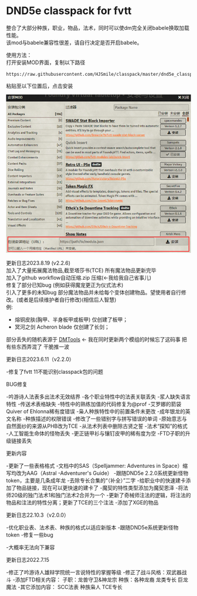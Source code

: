 # DND5e classpack for fvtt

整合了大部分种族，职业，物品，法术，同时可以使dm完全关闭babele换取加载性能。  
该mod与babele兼容性很差，请自行决定是否开启babele。

使用方法：  
打开安装MOD界面，复制以下路径

    https://raw.githubusercontent.com/HJSmile/classpack/master/dnd5e_classpack/module.json

粘贴至以下位置后，点击安装

![MODPanel](./dnd5e_classpack/image/MODPanel.png)

更新日志2023.8.19 (v2.2.6)  
加入了大量拓展魔法物品,截至塔莎书(TCE) 所有魔法物品更新完毕  
加入了github workflow自动压缩.zip 压缩(←我给我自己省事儿)  
修复了部分已知bug (例如获得魔宠更正为仪式法术)  
引入了更多的未知bug
部分魔法物品并未给每个变体创建物品。望使用者自行修改。(或者是后续维护者自行修改)(相信后人智慧)  
例:  
+ 熔铜皮肤(胸甲、半身板甲或板甲) 仅创建了板甲；
+ 冥河之剑 Acheron blade 仅创建了长剑；

部分丢失的随机表源于
[DMTools](https://github.com/feederze/DMTools) ← 我在同时更新两个模组的时候忘了这码事 把有些东西弄混了 干脆推一波

更新日志2023.6.11（v2.2.0）

-修复了fvtt 11不能识别classpack包的问题

BUG修复

-吟游诗人法表多出法术无效结界
-各个职业特性中的法表关联丢失
-浆人缺失语言特性
-传送术表格缺失
-特性中的熟练加值的代码修复为@prof
-艾罗娜的箭袋 Quiver of Ehlonna稀有度错误
-枭人种族特性中的前置条件未更改
-成年银龙的英文名称
-种族描述的权限错误
-修改了一些错别字与拼写错误的单词
-原始意志与自然面纱的来源从PHB改为TCE
-从法术列表中删除古贤之誓
-法术“探知”的格式
-人工智能生命体的怪物丢失
-更正链甲衫与镶钉皮甲的稀有度为空
-FTD子职的升级链接丢失

更新内容 

-更新了一些表格格式
-文档中的SAS（Spelljammer: Adventures in Space）缩写均改为AAG（Astral -Adventurer's Guide）
-跟随DND5e 2.2.0系统更新怪物token，主要是几条成年龙
-去除专长合集的“（补全）”二字
-给职业中的快速建卡添加了物品链接，现在可以更快速的建卡了
-魔契的特性类型添加为魔契恩泽
-将法师20级的独门法术1和独门法术2合并为一个
-更新了奇械师注法的逻辑，将注法的物品和注法的特性分离；更新了TCE的三个注法
-添加了XGE的物品

更新日志22.10.3（v2.0.0）

-优化职业表、法术表、种族的格式以适应新版本
-跟随DND5e系统更新怪物token
-修复一些bug

-大概率无法向下兼容


更新日志2022.7.15

-修正了吟游诗人雄辩学院统一言说特性的掌握等级
-修正了战斗风格：双武器战斗
-添加FTD相关内容：
 子职：龙兽守卫&神龙宗
 种族：各种龙裔
 龙类专长
 巨龙魔法
-其它添加内容：
 SCC法表
 种族枭人
 TCE专长
